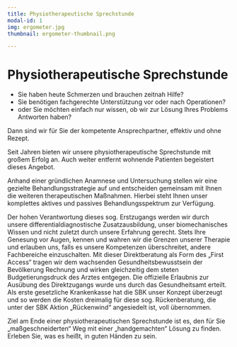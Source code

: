 ```yaml
---
title: Physiotherapeutische Sprechstunde
modal-id: 1
img: ergometer.jpg
thumbnail: ergometer-thumbnail.png

---
```


# Physiotherapeutische Sprechstunde

*	Sie haben heute Schmerzen und brauchen zeitnah Hilfe?
*	Sie benötigen fachgerechte Unterstützung vor oder nach Operationen?
*	oder Sie möchten einfach nur wissen, ob wir zur Lösung Ihres Problems Antworten haben?

Dann sind wir für Sie der kompetente Ansprechpartner, effektiv und ohne Rezept.

Seit Jahren bieten wir unsere physiotherapeutische Sprechstunde mit großem Erfolg an. Auch weiter entfernt wohnende Patienten begeistert dieses Angebot.

Anhand  einer gründlichen Anamnese und Untersuchung stellen wir eine gezielte Behandlungsstrategie auf und entscheiden gemeinsam mit Ihnen die weiteren therapeutischen Maßnahmen. Hierbei steht Ihnen unser komplettes aktives und passives Behandlungsspektrum zur Verfügung.  

Der hohen Verantwortung dieses sog. Erstzugangs werden wir durch unsere differentialdiagnostische Zusatzausbildung, unser biomechanisches Wissen und nicht zuletzt durch unsere Erfahrung gerecht. Stets Ihre Genesung vor Augen, kennen und wahren wir die Grenzen unserer Therapie und erlauben uns, falls es unsere Kompetenzen überschreitet, andere Fachbereiche einzuschalten. Mit dieser Direktberatung als Form des „First Access“ tragen wir dem wachsenden Gesundheitsbewusstsein der Bevölkerung Rechnung und wirken gleichzeitig dem steten Budgetierungsdruck des Arztes entgegen. Die offizielle Erlaubnis zur Ausübung des Direktzugangs wurde uns durch das Gesundheitsamt erteilt. Als erste gesetzliche Krankenkasse hat die SBK unser Konzept überzeugt und so werden die Kosten dreimalig für diese sog. Rückenberatung, die unter der SBK Aktion „Rückenwind“ angesiedelt ist, voll übernommen.

Ziel am Ende einer physiotherapeutischen Sprechstunde ist es, den für Sie „maßgeschneiderten“ Weg mit einer „handgemachten“ Lösung zu finden. Erleben Sie, was es heißt, in guten Händen zu sein.
